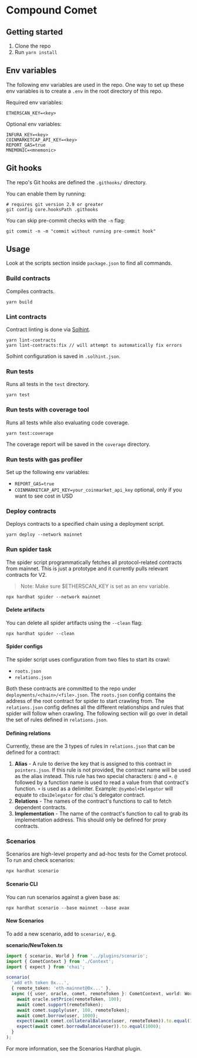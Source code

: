# Compound Comet

## Getting started

1. Clone the repo
2. Run `yarn install`

## Env variables

The following env variables are used in the repo. One way to set up these env
variables is to create a `.env` in the root directory of this repo.

Required env variables:

```
ETHERSCAN_KEY=<key>
```

Optional env variables:

```
INFURA_KEY=<key>
COINMARKETCAP_API_KEY=<key>
REPORT_GAS=true
MNEMONIC=<mnemonic>
```

## Git hooks

The repo's Git hooks are defined the `.githooks/` directory.

You can enable them by running:

```
# requires git version 2.9 or greater
git config core.hooksPath .githooks
```

You can skip pre-commit checks with the `-n` flag:

```
git commit -n -m "commit without running pre-commit hook"
```

## Usage

Look at the scripts section inside `package.json` to find all commands.

### Build contracts

Compiles contracts.

`yarn build`

### Lint contracts

Contract linting is done via [Solhint](https://github.com/protofire/solhint).

```
yarn lint-contracts
yarn lint-contracts:fix // will attempt to automatically fix errors
```

Solhint configuration is saved in `.solhint.json`.

### Run tests

Runs all tests in the `test` directory.

`yarn test`

### Run tests with coverage tool

Runs all tests while also evaluating code coverage.

`yarn test:coverage`

The coverage report will be saved in the `coverage` directory.

### Run tests with gas profiler

Set up the following env variables:

- `REPORT_GAS=true`
- `COINMARKETCAP_API_KEY=your_coinmarket_api_key`
  optional, only if you want to see cost in USD

### Deploy contracts

Deploys contracts to a specified chain using a deployment script.

`yarn deploy --network mainnet`

### Run spider task

The spider script programmatically fetches all protocol-related contracts from mainnet.
This is just a prototype and it currently pulls relevant contracts for V2.

> Note: Make sure $ETHERSCAN_KEY is set as an env variable.

`npx hardhat spider --network mainnet`

#### Delete artifacts

You can delete all spider artifacts using the `--clean` flag:

`npx hardhat spider --clean`

#### Spider configs

The spider script uses configuration from two files to start its crawl:

- `roots.json`
- `relations.json`

Both these contracts are committed to the repo under `deployments/<chain>/<file>.json`. The `roots.json` config contains the address of the root contract for spider to start crawling from. The `relations.json` config defines all the different relationships and rules that spider will follow when crawling. The following section will go over in detail the set of rules defined in `relations.json`.

#### Defining relations

Currently, these are the 3 types of rules in `relations.json` that can be defined for a contract:

1. **Alias** - A rule to derive the key that is assigned to this contract in `pointers.json`. If this rule is not provided, the contract name will be used as the alias instead. This rule has two special characters: `@` and `+`. `@` followed by a function name is used to read a value from that contract's function. `+` is used as a delimiter. Example: `@symbol+Delegator` will equate to `cDaiDelegator` for `cDai`'s delegator contract.
2. **Relations** - The names of the contract's functions to call to fetch dependent contracts.
3. **Implementation** - The name of the contract's function to call to grab its implementation address. This should only be defined for proxy contracts.

### Scenarios

Scenarios are high-level property and ad-hoc tests for the Comet protocol. To run and check scenarios:

`npx hardhat scenario`

#### Scenario CLI

You can run scenarios against a given base as:

`npx hardhat scenario --base mainnet --base avax`

#### New Scenarios

To add a new scenario, add to `scenario/`, e.g.

**scenario/NewToken.ts**

```ts
import { scenario, World } from '../plugins/scenario';
import { CometContext } from './Context';
import { expect } from 'chai';

scenario(
  'add eth token 0x...',
  { remote_token: 'eth-mainnet@0x...' },
  async ({ user, oracle, comet, remoteToken }: CometContext, world: World) => {
    await oracle.setPrice(remoteToken, 100);
    await comet.support(remoteToken);
    await comet.supply(user, 100, remoteToken);
    await comet.borrow(user, 1000);
    expect(await comet.collateralBalance(user, remoteToken)).to.equal(100);
    expect(await comet.borrowBalance(user)).to.equal(1000);
  }
);
```

For more information, see the Scenarios Hardhat plugin.
